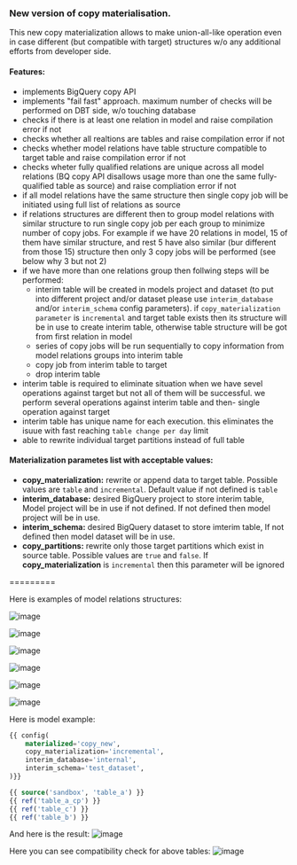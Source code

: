 ### New version of copy materialisation.

This new copy materialization allows to make union-all-like operation even in case different (but compatible with target) structures w/o any additional efforts from developer side.

#### Features:
- implements BigQuery copy API
- implements "fail fast" approach. maximum number of checks will be performed on DBT side, w/o touching database
- checks if there is at least one relation in model and raise compilation error if not
- checks whether all realtions are tables and raise compilation error if not
- checks whether model relations have table structure compatible to target table and raise compilation error if not
- checks wheter fully qualified relations are unique across all model relations (BQ copy API disallows usage more than one the same fully-qualified table as source) and raise compliation error if not
- if all model relations have the same structure then single copy job will be initiated using full list of relations as source
- if relations structures are different then to group model relations with similar structure to run single copy job per each group to minimize number of copy jobs. For example if we have 20 relations in model, 15 of them have similar structure, and rest 5 have also similar (bur different from those 15) structure then only 3 copy jobs will be performed (see below why 3 but not 2)
- if we have more than one relations group then follwing steps will be performed:
  - interim table will be created in models project and dataset (to put into different project and/or dataset please use `interim_database` and/or `interim_schema` config parameters). if `copy_materialization parameter` is `incremental` and target table exists then its structure will be in use to create interim table, otherwise table structure will be got from first relation in model
  - series of copy jobs will be run sequentially to copy information from model relations groups into interim table
  - copy job from interim table to target
  - drop interim table
- interim table is required to eliminate situation when we have sevel operations against target but not all of them will be successful. we perform several operations against interim table and then- single operation against target
- interim table has unique name for each execution. this eliminates the isuue with fast reaching `table change per day` limit
- able to rewrite individual target partitions instead of full table


#### Materialization parametes list with acceptable values:
- **copy_materialization:** rewrite or append data to target table. Possible values are `table` and `incremental`. Default value if not defined is `table`
- **interim_database:** desired BigQuery project to store interim table, Model project will be in use if not defined. If not defined then model project will be in use.
- **interim_schema:** desired BigQuery dataset to store imterim table, If not defined then model dataset will be in use.
- **copy_partitions:** rewrite only those target partitions which exist in source table. Possible values are `true` and `false`. If **copy_materialization** is `incremental` then this parameter will be ignored

=========
 
Here is examples of model relations structures:

![image](https://github.com/xemuliam/misc/assets/20856221/ec9f66ef-6385-4a00-b593-e7dc33eae27e)

![image](https://github.com/xemuliam/misc/assets/20856221/501d54b3-1ca8-4ce3-8779-a57485b35dea)

![image](https://github.com/xemuliam/misc/assets/20856221/04d9a5fe-e2c1-455c-941a-9fa195b9a27d)

![image](https://github.com/xemuliam/misc/assets/20856221/15cd0314-9358-43dc-8815-3aa79d9698f4)

![image](https://github.com/xemuliam/misc/assets/20856221/a96d8197-4258-4ecd-a354-b74b5180f623)

![image](https://github.com/xemuliam/misc/assets/20856221/a6ac9a69-f8f2-44bf-822a-799c010daccc)

Here is model example:
```sql
{{ config(
    materialized='copy_new',
    copy_materialization='incremental',
    interim_database='internal',
    interim_schema='test_dataset',
)}}

{{ source('sandbox', 'table_a') }}
{{ ref('table_a_cp') }}
{{ ref('table_c') }}
{{ ref('table_b') }}
```

And here is the result:
![image](https://github.com/xemuliam/misc/assets/20856221/d067d3e6-b724-447d-9cf1-499b3ead22e8)

Here you can see compatibility check for above tables:
![image](https://github.com/xemuliam/misc/assets/20856221/013074b3-86ee-45f0-9b14-f285af8559e9)
